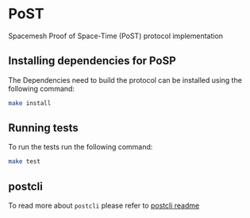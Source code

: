 # PoST

Spacemesh Proof of Space-Time (PoST) protocol implementation

## Installing dependencies for PoSP

The Dependencies need to build the protocol can be installed using the following command:

```bash
make install
```

## Running tests

To run the tests run the following command:

```bash
make test
```

## postcli

To read more about `postcli` please refer to [postcli readme](cmd/postcli/README.md)

